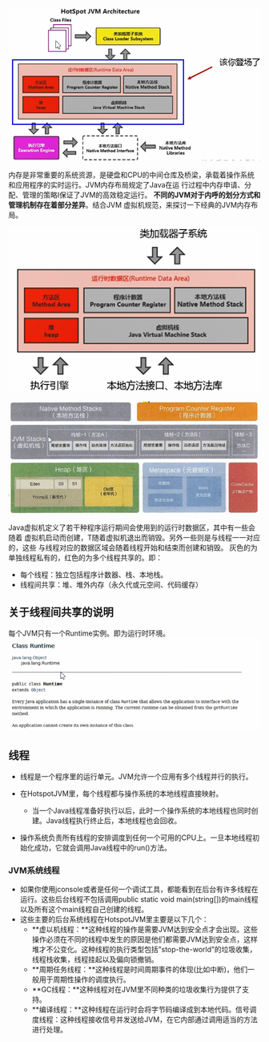 ![搜狗截图20210315223854](../images/搜狗截图20210315223854.png)

  内存是非常重要的系统资源，是硬盘和CPU的中间仓库及桥梁，承载着操作系统和应用程序的实时运行。JVM内存布局规定了Java在运
行过程中内存申请、分配、管理的策略I保证了JVM的高效稳定运行。
**不同的JVM对于内呼的划分方式和管理机制存在着部分差异**。结合JVM
虚拟机规范，来探讨一下经典的JVM内存布局。

![搜狗截图20210315224206](../images/搜狗截图20210315224206.png)

![搜狗截图20210315224315](../images/搜狗截图20210315224315.png)

Java虚拟机定义了若干种程序运行期间会使用到的运行时数据区，其中有一些会随着
虚拟机启动而创建，T随着虚拟机退出而销毁。另外一些则是与线程一一对应的，这些
与线程对应的数据区域会随着线程开始和结束而创建和销毁。
灰色的为单独线程私有的，红色的为多个线程共享的。即：
- 每个线程：独立包括程序计数器、栈、本地栈。
- 线程间共享：堆、堆外内存（永久代或元空间、代码缓存）


## 关于线程间共享的说明

每个JVM只有一个Runtime实例。即为运行时环境。![搜狗截图20210315224537](../images/搜狗截图20210315224537.png)



## 线程

- 线程是一个程序里的运行单元。JVM允许一个应用有多个线程并行的执行。

- 在HotspotJVM里，每个线程都与操作系统的本地线程直接映射。

  - 当一个Java线程准备好执行以后，此时一个操作系统的本地线程也同时创建。Java线程执行终止后，本地线程也会回收。

- 操作系统负责所有线程的安排调度到任何一个可用的CPU上。一旦本地线程初始化成功，它就会调用Java线程中的run()方法。


### JVM系统线程

- 如果你使用jconsole或者是任何一个调试工具，都能看到在后台有许多线程在运行。这些后台线程不包括调用public static void main(string[])的main线程以及所有这个main线程自己创建的线程。
- 这些主要的后台系统线程在HotspotJVM里主要是以下几个：
  - **虚以机线程：**这种线程的操作是需要JVM达到安全点才会出现。这些操作必须在不同的线程中发生的原因是他们都需要JVM达到安全点，这样堆才不公变化。这种线程的执行类型包括”stop-the-world”的垃圾收集，线程栈收集，线程挂起以及偏向锁撤销。
  - **周期任务线程：**这种线程是时间周期事件的体现(比如中断)，他们一般用于周期性操作的调度执行。
  - **GC线程：**这种线程对在JVM里不同种类的垃圾收集行为提供了支持。
  - **编译线程：**这种线程在运行时会将字节码编译成到本地代码。信号调度线程：这种线程接收信号并发送给JVM，在它内部通过调用适当的方法进行处理。



